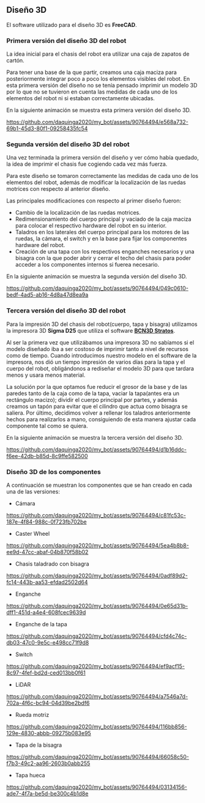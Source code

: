 ## Diseño 3D

El software utilizado para el diseño 3D es **FreeCAD**.

### Primera versión del diseño 3D del robot
La idea inicial para el chasis del robot era utilizar una caja de zapatos de cartón.


Para tener una base de la que partir, creamos una caja maciza para posteriormente integrar poco a poco los elementos visibles del robot. En esta primera versión del diseño no se tenía pensado imprimir un modelo 3D por lo que no se tuvieron en cuenta las medidas de cada uno de los elementos del robot ni si estaban correctamente ubicadas.

En la siguiente animación se muestra esta primera versión del diseño 3D.

https://github.com/daquinga2020/my_bot/assets/90764494/e568a732-69b1-45d3-80f1-09258435fc54


### Segunda versión del diseño 3D del robot
Una vez terminada la primera versión del diseño y ver cómo había quedado, la idea de imprimir el chasis fue cogiendo cada vez más fuerza.

Para este diseño se tomaron correctamente las medidas de cada uno de los elementos del robot, además de modificar la localización de las ruedas motrices con respecto al anterior diseño.

Las principales modificaciones con respecto al primer diseño fueron:
- Cambio de la localización de las ruedas motrices.
- Redimensionamiento del cuerpo principal y vaciado de la caja maciza para colocar el respectivo hardware del robot en su interior.
- Taladros en los laterales del cuerpo principal para los motores de las ruedas, la cámara, el switch y en la base para fijar los componentes hardware del robot.
- Creación de una tapa con los respectivos enganches necesarios y una bisagra con la que poder abrir y cerrar el techo del chasis para poder acceder a los componentes internos si fuerea necesario.


En la siguiente animación se muestra la segunda versión del diseño 3D.

https://github.com/daquinga2020/my_bot/assets/90764494/049c0610-bedf-4ad5-ab16-4d8a47d8ea9a


### Tercera versión del diseño 3D del robot
Para la impresión 3D del chasis del robot(cuerpo, tapa y bisagra) utilizamos la impresora 3D **Sigma D25** que utiliza el software [**BCN3D Stratos**](https://www.bcn3d.com/es/bcn3d-stratos/).

Al ser la primera vez que utilizábamos una impresora 3D no sabíamos si el modelo diseñado iba a ser costoso de imprimir tanto a nivel de recursos como de tiempo. Cuando introducimos nuestro modelo en el software de la impresora, nos dió un tiempo impresión de varios días para la tapa y el cuerpo del robot, obligándonos a rediseñar el modelo 3D para que tardara menos y usara menos material.

La solución por la que optamos fue reducir el grosor de la base y de las paredes tanto de la caja como de la tapa, vaciar la tapa(antes era un rectángulo macizo); dividir el cuerpo principal por partes, y además creamos un tapón para evitar que el cilindro que actua como bisagra se saliera. Por último, decidimos volver a rellenar los taladros anteriormente hechos para realizarlos a mano, consiguiendo de esta manera ajustar cada componente tal como se quiera.

En la siguiente animación se muestra la tercera versión del diseño 3D.

https://github.com/daquinga2020/my_bot/assets/90764494/d1b16ddc-f6ee-42db-b85d-8c9ffe582500


### Diseño 3D de los componentes

A continuación se muestran los componentes que se han creado en cada una de las versiones:

- Cámara

https://github.com/daquinga2020/my_bot/assets/90764494/c81fc53c-187e-4f84-988c-0f723fb702be


- Caster Wheel

https://github.com/daquinga2020/my_bot/assets/90764494/5ea4b8b8-ee9d-47cc-abaf-04b870f58b02


- Chasis taladrado con bisagra

https://github.com/daquinga2020/my_bot/assets/90764494/0adf89d2-fc14-443b-aa53-efdad2502d64


- Enganche

https://github.com/daquinga2020/my_bot/assets/90764494/0e65d31b-dff1-451d-a4e4-608fcec9639d


- Enganche de la tapa

https://github.com/daquinga2020/my_bot/assets/90764494/cfd4c74c-db03-47c0-9e5c-e498cc71f9d8


- Switch

https://github.com/daquinga2020/my_bot/assets/90764494/ef9acf15-8c97-4fef-bd2d-ced013bb0f61


- LiDAR

https://github.com/daquinga2020/my_bot/assets/90764494/a7546a7d-702a-4f6c-bc94-04d39be2bdf6


- Rueda motriz

https://github.com/daquinga2020/my_bot/assets/90764494/116bb856-129e-4830-abbb-09275b083e95


- Tapa de la bisagra

https://github.com/daquinga2020/my_bot/assets/90764494/66058c50-f7b3-49c2-aa96-2603b0abb255


- Tapa hueca

https://github.com/daquinga2020/my_bot/assets/90764494/03134156-ade7-4f7a-be5d-be300c4b1d8e
